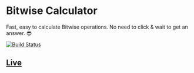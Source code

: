 # Bitwise Calculator

Fast, easy to calculate Bitwise operations. No need to click & wait to get an answer. 😎

[![Build Status](https://travis-ci.com/Marvin9/Bitwise-Calculator.svg?branch=master)](https://travis-ci.com/Marvin9/Bitwise-Calculator)

## [Live](https://bitwise-calculator.netlify.com/)
